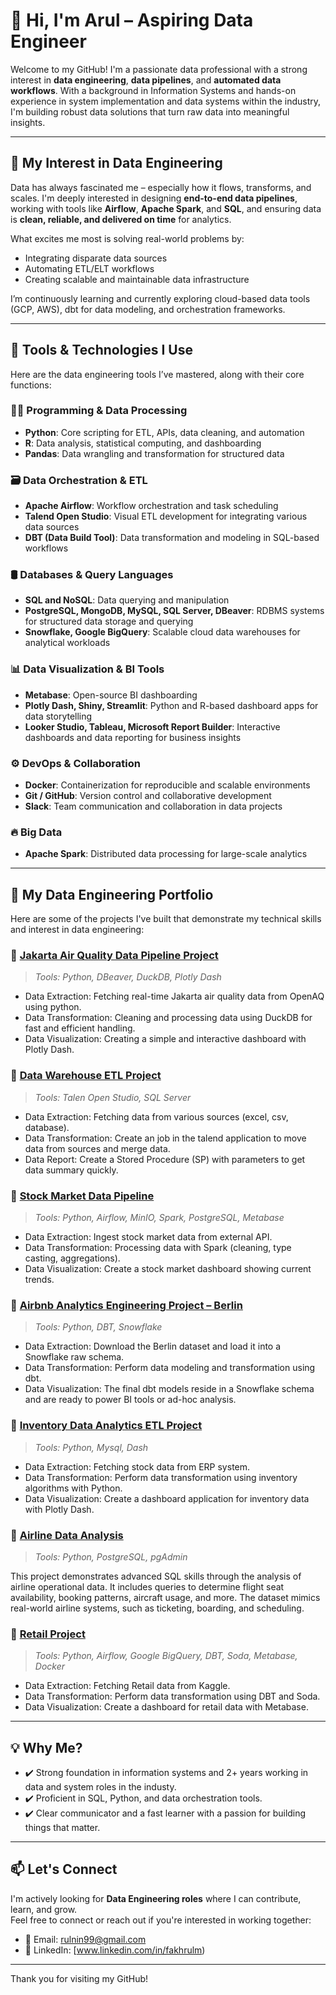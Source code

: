 # 👋 Hi, I'm Arul – Aspiring Data Engineer

Welcome to my GitHub! I'm a passionate data professional with a strong interest in **data engineering**, **data pipelines**, and **automated data workflows**. With a background in Information Systems and hands-on experience in system implementation and data systems within the industry, I'm building robust data solutions that turn raw data into meaningful insights.

---

## 🚀 My Interest in Data Engineering

Data has always fascinated me – especially how it flows, transforms, and scales. I'm deeply interested in designing **end-to-end data pipelines**, working with tools like **Airflow**, **Apache Spark**, and **SQL**, and ensuring data is **clean, reliable, and delivered on time** for analytics.

What excites me most is solving real-world problems by:
- Integrating disparate data sources
- Automating ETL/ELT workflows
- Creating scalable and maintainable data infrastructure

I’m continuously learning and currently exploring cloud-based data tools (GCP, AWS), dbt for data modeling, and orchestration frameworks.

---

## 🧰 Tools & Technologies I Use

Here are the data engineering tools I’ve mastered, along with their core functions:

### 🧑‍💻 Programming & Data Processing
- **Python**: Core scripting for ETL, APIs, data cleaning, and automation
- **R**: Data analysis, statistical computing, and dashboarding
- **Pandas**: Data wrangling and transformation for structured data

### 🗃️ Data Orchestration & ETL
- **Apache Airflow**: Workflow orchestration and task scheduling
- **Talend Open Studio**: Visual ETL development for integrating various data sources
- **DBT (Data Build Tool)**: Data transformation and modeling in SQL-based workflows

### 🛢️ Databases & Query Languages
- **SQL and NoSQL**: Data querying and manipulation
- **PostgreSQL, MongoDB, MySQL, SQL Server, DBeaver**: RDBMS systems for structured data storage and querying
- **Snowflake, Google BigQuery**: Scalable cloud data warehouses for analytical workloads

### 📊 Data Visualization & BI Tools
- **Metabase**: Open-source BI dashboarding
- **Plotly Dash, Shiny, Streamlit**: Python and R-based dashboard apps for data storytelling
- **Looker Studio, Tableau, Microsoft Report Builder**: Interactive dashboards and data reporting for business insights

### ⚙️ DevOps & Collaboration
- **Docker**: Containerization for reproducible and scalable environments
- **Git / GitHub**: Version control and collaborative development
- **Slack**: Team communication and collaboration in data projects

### 🔥 Big Data
- **Apache Spark**: Distributed data processing for large-scale analytics

---

## 🧰 My Data Engineering Portfolio

Here are some of the projects I've built that demonstrate my technical skills and interest in data engineering:

### 📁 [Jakarta Air Quality Data Pipeline Project](https://github.com/rulnin/Air-Quality-App)
> *Tools: Python, DBeaver, DuckDB, Plotly Dash*

- Data Extraction: Fetching real-time Jakarta air quality data from OpenAQ using python.
- Data Transformation: Cleaning and processing data using DuckDB for fast and efficient handling.
- Data Visualization: Creating a simple and interactive dashboard with Plotly Dash.
  
### 📁 [Data Warehouse ETL Project](https://github.com/rulnin/Data-Engineer-IDXPartners)
> *Tools: Talen Open Studio, SQL Server*

- Data Extraction: Fetching data from various sources (excel, csv, database).
- Data Transformation: Create an job in the talend application to move data from sources and merge data.
- Data Report: Create a Stored Procedure (SP) with parameters to get data summary quickly.

### 📁 [Stock Market Data Pipeline](https://github.com/rulnin/Stock-Market-Pipeline)
> *Tools: Python, Airflow, MinIO, Spark, PostgreSQL, Metabase*

- Data Extraction: Ingest stock market data from external API.
- Data Transformation: Processing data with Spark (cleaning, type casting, aggregations).
- Data Visualization: Create a stock market dashboard showing current trends.

### 📁 [Airbnb Analytics Engineering Project – Berlin](https://github.com/rulnin/Analytics-Engineering-AIRBNB)
> *Tools: Python, DBT, Snowflake*

- Data Extraction: Download the Berlin dataset and load it into a Snowflake raw schema.
- Data Transformation: Perform data modeling and transformation using dbt.
- Data Visualization: The final dbt models reside in a Snowflake schema and are ready to power BI tools or ad-hoc analysis.

### 📁 [Inventory Data Analytics ETL Project](https://github.com/rulnin/Inventory-App)
> *Tools: Python, Mysql, Dash*

- Data Extraction: Fetching stock data from ERP system.
- Data Transformation: Perform data transformation using inventory algorithms with Python.
- Data Visualization: Create a dashboard application for inventory data with Plotly Dash.

### 📁 [Airline Data Analysis](https://github.com/rulnin/Airline-Data-Analysis)
> *Tools: Python, PostgreSQL, pgAdmin*

This project demonstrates advanced SQL skills through the analysis of airline operational data. It includes queries to determine flight seat availability, booking patterns, aircraft usage, and more. The dataset mimics real-world airline systems, such as ticketing, boarding, and scheduling.

### 📁 [Retail Project](https://github.com/rulnin/DE-Retail)
> *Tools: Python, Airflow, Google BigQuery, DBT, Soda, Metabase, Docker*

- Data Extraction: Fetching Retail data from Kaggle.
- Data Transformation: Perform data transformation using DBT and Soda.
- Data Visualization: Create a dashboard for retail data with Metabase.
  
---

## 💡 Why Me?

- ✔️ Strong foundation in information systems and 2+ years working in data and system roles in the industy.
- ✔️ Proficient in SQL, Python, and data orchestration tools.
- ✔️ Clear communicator and a fast learner with a passion for building things that matter.

---

## 📫 Let's Connect

I'm actively looking for **Data Engineering roles** where I can contribute, learn, and grow.  
Feel free to connect or reach out if you're interested in working together:

- 📧 Email: rulnin99@gmail.com  
- 🔗 LinkedIn: [www.linkedin.com/in/fakhrulm)

---

Thank you for visiting my GitHub!
